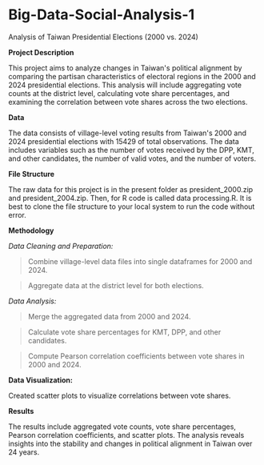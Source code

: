 # Big-Data-Social-Analysis-1

Analysis of Taiwan Presidential Elections (2000 vs. 2024)

**Project Description**

This project aims to analyze changes in Taiwan's political alignment by comparing the partisan characteristics of electoral regions in the 2000 and 2024 presidential elections. This analysis will include aggregating vote counts at the district level, calculating vote share percentages, and examining the correlation between vote shares across the two elections.

**Data**

The data consists of village-level voting results from Taiwan's 2000 and 2024 presidential elections with 15429 of total observations. The data includes variables such as the number of votes received by the DPP, KMT, and other candidates, the number of valid votes, and the number of voters.

**File Structure**

The raw data for this project is in the present folder as president_2000.zip and president_2004.zip. Then, for R code is called data processing.R. It is best to clone the file structure to your local system to run the code without error.

**Methodology**

_Data Cleaning and Preparation:_

> Combine village-level data files into single dataframes for 2000 and 2024.

> Aggregate data at the district level for both elections.


_Data Analysis:_

> Merge the aggregated data from 2000 and 2024.

> Calculate vote share percentages for KMT, DPP, and other candidates.

> Compute Pearson correlation coefficients between vote shares in 2000 and 2024.


**Data Visualization:**

Created scatter plots to visualize correlations between vote shares.

**Results**

The results include aggregated vote counts, vote share percentages, Pearson correlation coefficients, and scatter plots. The analysis reveals insights into the stability and changes in political alignment in Taiwan over 24 years.
